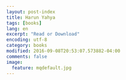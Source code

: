 ```yaml
---
layout: post-index
title: Harun Yahya
tags: [books]
lang: en
excerpt: "Read or Download"
encoding: utf-8
category: books
modified: 2016-09-08T20:53:07.573882-04:00
comments: false
image:
  feature: mqdefault.jpg
---
```



